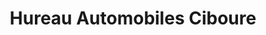 ---
title: "Hureau Automobiles Ciboure"
url: /ciboure/hureau-automobiles-ciboure/
shop: Autowerkstatt
---